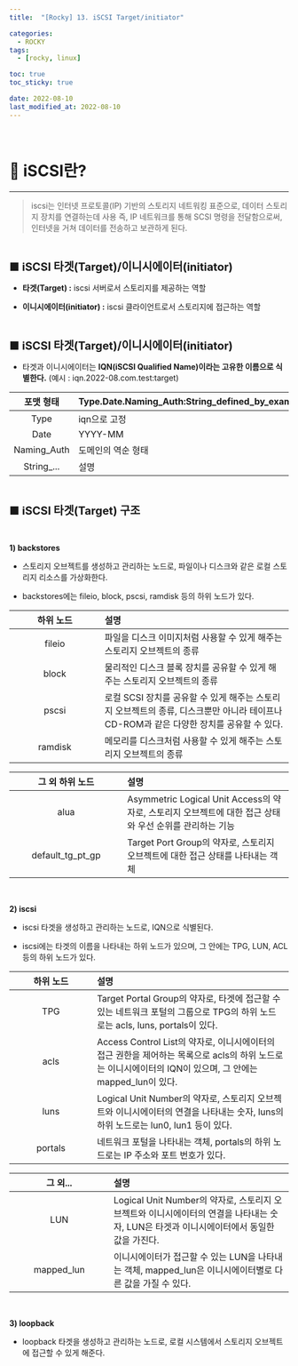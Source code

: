 ```yaml
---
title:  "[Rocky] 13. iSCSI Target/initiator" 

categories:
  - ROCKY
tags:
  - [rocky, linux]

toc: true
toc_sticky: true

date: 2022-08-10
last_modified_at: 2022-08-10
---
```

<br>

# 🔔 iSCSI란?
---

<style>
table {
    font-size: 12pt;
}
table th:first-of-type {
    width: 5%;
}
table th:nth-of-type(2) {
    width: 15%;
}
table th:nth-of-type(3) {
    width: 50%;
}
table th:nth-of-type(4) {
    width: 30%;
}
big {
    font-size: 15pt;
}
</style>

> iscsi는 인터넷 프로토콜(IP) 기반의 스토리지 네트워킹 표준으로, 데이터 스토리지 장치를 연결하는데 사용 즉, IP 네트워크를 통해 SCSI 명령을 전달함으로써, 인터넷을 거쳐 데이터를 전송하고 보관하게 된다.

<br>

<big> **■ iSCSI 타겟(Target)/이니시에이터(initiator)** </big>


+ **타겟(Target) :** iscsi 서버로서 스토리지를 제공하는 역할


+ **이니시에이터(initiator) :** iscsi 클라이언트로서 스토리지에 접근하는 역할


<br>

<big> **■ iSCSI 타겟(Target)/이니시에이터(initiator)** </big>


+ 타겟과 이니시에이터는 **IQN(iSCSI Qualified Name)이라는 고유한 이름으로 식별한다.** (예시 : iqn.2022-08.com.test:target)

|포맷 형태|Type.Date.Naming_Auth:String_defined_by_example.com_Naming_authority|
|:---:|:---|
|Type|iqn으로 고정|
|Date|YYYY-MM|
|Naming_Auth|도메인의 역순 형태|
|String_...|설명|

<br>

<big> **■ iSCSI 타겟(Target) 구조** </big>

<br>

**1) backstores**


+ 스토리지 오브젝트를 생성하고 관리하는 노드로, 파일이나 디스크와 같은 로컬 스토리지 리소스를 가상화한다.


+  backstores에는 fileio, block, pscsi, ramdisk 등의 하위 노드가 있다.


|하위 노드|설명|
|:---:|:---|
|fileio|파일을 디스크 이미지처럼 사용할 수 있게 해주는 스토리지 오브젝트의 종류|
|block|물리적인 디스크 블록 장치를 공유할 수 있게 해주는 스토리지 오브젝트의 종류|
|pscsi|로컬 SCSI 장치를 공유할 수 있게 해주는 스토리지 오브젝트의 종류, 디스크뿐만 아니라 테이프나 CD-ROM과 같은 다양한 장치를 공유할 수 있다.|
|ramdisk|메모리를 디스크처럼 사용할 수 있게 해주는 스토리지 오브젝트의 종류|


|그 외 하위 노드|설명|
|:---:|:---|
|alua|Asymmetric Logical Unit Access의 약자로, 스토리지 오브젝트에 대한 접근 상태와 우선 순위를 관리하는 기능|
|default_tg_pt_gp|Target Port Group의 약자로, 스토리지 오브젝트에 대한 접근 상태를 나타내는 객체|

<br>

**2) iscsi**

+ iscsi 타겟을 생성하고 관리하는 노드로, IQN으로 식별된다.

+ iscsi에는 타겟의 이름을 나타내는 하위 노드가 있으며, 그 안에는 TPG, LUN, ACL 등의 하위 노드가 있다.


|하위 노드|설명|
|:---:|:---|
|TPG|Target Portal Group의 약자로, 타겟에 접근할 수 있는 네트워크 포털의 그룹으로 TPG의 하위 노드로는 acls, luns, portals이 있다.|
|acls|Access Control List의 약자로, 이니시에이터의 접근 권한을 제어하는 목록으로 acls의 하위 노드로는 이니시에이터의 IQN이 있으며, 그 안에는 mapped_lun이 있다.|
|luns|Logical Unit Number의 약자로, 스토리지 오브젝트와 이니시에이터의 연결을 나타내는 숫자, luns의 하위 노드로는 lun0, lun1 등이 있다.|
|portals|네트워크 포털을 나타내는 객체, portals의 하위 노드로는 IP 주소와 포트 번호가 있다.|

|그 외...|설명|
|:---:|:---|
|LUN|Logical Unit Number의 약자로, 스토리지 오브젝트와 이니시에이터의 연결을 나타내는 숫자, LUN은 타겟과 이니시에이터에서 동일한 값을 가진다.|
|mapped_lun|이니시에이터가 접근할 수 있는 LUN을 나타내는 객체, mapped_lun은 이니시에이터별로 다른 값을 가질 수 있다.|

<br>

**3) loopback**

+ loopback 타겟을 생성하고 관리하는 노드로, 로컬 시스템에서 스토리지 오브젝트에 접근할 수 있게 해준다.